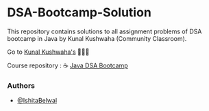 # DSA-Bootcamp-Solution

This repository contains solutions to all assignment problems of DSA bootcamp in Java by Kunal Kushwaha (Community Classroom).

Go to [Kunal Kushwaha's](https://github.com/kunal-kushwaha) 👨🏻‍💻 

Course repository : ☕️ [Java DSA Bootcamp](https://github.com/IshitaBelwal/DSA-Bootcamp-Java)
### Authors

- [@IshitaBelwal](https://github.com/IshitaBelwal)

  
